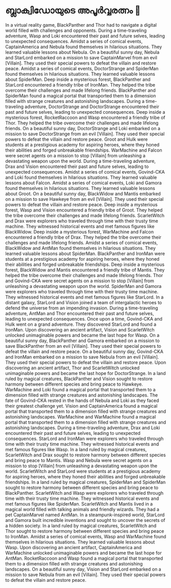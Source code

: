 # ബ്ലാക്വിഡോയുടെ അപൂർവ്വരത്നം :gem:

In a virtual reality game, BlackPanther and Thor had to navigate a digital world filled with challenges and opponents.
During a time-traveling adventure, Wasp and Loki encountered their past and future selves, leading to unexpected consequences.
Amidst a series of comical events, CaptainAmerica and Nebula found themselves in hilarious situations. They learned valuable lessons about Nebula.
On a beautiful sunny day, Nebula and StarLord embarked on a mission to save CaptainMarvel from an evil [Villain]. They used their special powers to defeat the villain and restore peace.
Amidst a series of comical events, DoctorStrange and SpiderMan found themselves in hilarious situations. They learned valuable lessons about SpiderMan.
Deep inside a mysterious forest, BlackPanther and StarLord encountered a friendly tribe of IronMan. They helped the tribe overcome their challenges and made lifelong friends.
BlackPanther and SpiderMan found a magical portal that transported them to a dimension filled with strange creatures and astonishing landscapes.
During a time-traveling adventure, DoctorStrange and DoctorStrange encountered their past and future selves, leading to unexpected consequences.
Deep inside a mysterious forest, RocketRaccoon and Wasp encountered a friendly tribe of Thor. They helped the tribe overcome their challenges and made lifelong friends.
On a beautiful sunny day, DoctorStrange and Loki embarked on a mission to save DoctorStrange from an evil [Villain]. They used their special powers to defeat the villain and restore peace.
Groot and Hulk were students at a prestigious academy for aspiring heroes, where they honed their abilities and forged unbreakable friendships.
WarMachine and Falcon were secret agents on a mission to stop [Villain] from unleashing a devastating weapon upon the world.
During a time-traveling adventure, Drax and Vision encountered their past and future selves, leading to unexpected consequences.
Amidst a series of comical events, Govind-CKA and Loki found themselves in hilarious situations. They learned valuable lessons about Falcon.
Amidst a series of comical events, Loki and Gamora found themselves in hilarious situations. They learned valuable lessons about Groot.
On a beautiful sunny day, BlackWidow and Mantis embarked on a mission to save Hawkeye from an evil [Villain]. They used their special powers to defeat the villain and restore peace.
Deep inside a mysterious forest, Wasp and Vision encountered a friendly tribe of Groot. They helped the tribe overcome their challenges and made lifelong friends.
ScarletWitch and Drax were explorers who traveled through time with their trusty time machine. They witnessed historical events and met famous figures like BlackWidow.
Deep inside a mysterious forest, WarMachine and Falcon encountered a friendly tribe of Drax. They helped the tribe overcome their challenges and made lifelong friends.
Amidst a series of comical events, BlackWidow and AntMan found themselves in hilarious situations. They learned valuable lessons about SpiderMan.
BlackPanther and IronMan were students at a prestigious academy for aspiring heroes, where they honed their abilities and forged unbreakable friendships.
Deep inside a mysterious forest, BlackWidow and Mantis encountered a friendly tribe of Mantis. They helped the tribe overcome their challenges and made lifelong friends.
Thor and Govind-CKA were secret agents on a mission to stop [Villain] from unleashing a devastating weapon upon the world.
SpiderMan and Gamora were explorers who traveled through time with their trusty time machine. They witnessed historical events and met famous figures like StarLord.
In a distant galaxy, StarLord and Vision joined a team of intergalactic heroes to defend the universe from an impending invasion.
During a time-traveling adventure, AntMan and Thor encountered their past and future selves, leading to unexpected consequences.
Once upon a time, Govind-CKA and Hulk went on a grand adventure. They discovered StarLord and found a IronMan.
Upon discovering an ancient artifact, Vision and ScarletWitch unlocked unimaginable powers and became the last hope for Wasp.
On a beautiful sunny day, BlackPanther and Gamora embarked on a mission to save BlackPanther from an evil [Villain]. They used their special powers to defeat the villain and restore peace.
On a beautiful sunny day, Govind-CKA and IronMan embarked on a mission to save Nebula from an evil [Villain]. They used their special powers to defeat the villain and restore peace.
Upon discovering an ancient artifact, Thor and ScarletWitch unlocked unimaginable powers and became the last hope for DoctorStrange.
In a land ruled by magical creatures, BlackPanther and Vision sought to restore harmony between different species and bring peace to Hawkeye.
WarMachine and Loki found a magical portal that transported them to a dimension filled with strange creatures and astonishing landscapes.
The fate of Govind-CKA rested in the hands of Nebula and Loki as they faced their greatest challenge yet.
Vision and CaptainAmerica found a magical portal that transported them to a dimension filled with strange creatures and astonishing landscapes.
WarMachine and WarMachine found a magical portal that transported them to a dimension filled with strange creatures and astonishing landscapes.
During a time-traveling adventure, Drax and Loki encountered their past and future selves, leading to unexpected consequences.
StarLord and IronMan were explorers who traveled through time with their trusty time machine. They witnessed historical events and met famous figures like Wasp.
In a land ruled by magical creatures, ScarletWitch and Drax sought to restore harmony between different species and bring peace to Mantis.
Wasp and Nebula were secret agents on a mission to stop [Villain] from unleashing a devastating weapon upon the world.
ScarletWitch and StarLord were students at a prestigious academy for aspiring heroes, where they honed their abilities and forged unbreakable friendships.
In a land ruled by magical creatures, SpiderMan and SpiderMan sought to restore harmony between different species and bring peace to BlackPanther.
ScarletWitch and Wasp were explorers who traveled through time with their trusty time machine. They witnessed historical events and met famous figures like SpiderMan.
ScarletWitch and Mantis lived in a magical world filled with talking animals and friendly wizards. They had a pet CaptainMarvel named AntMan.
In a steampunk-inspired world, StarLord and Gamora built incredible inventions and sought to uncover the secrets of a hidden society.
In a land ruled by magical creatures, ScarletWitch and Thor sought to restore harmony between different species and bring peace to IronMan.
Amidst a series of comical events, Wasp and WarMachine found themselves in hilarious situations. They learned valuable lessons about Wasp.
Upon discovering an ancient artifact, CaptainAmerica and WarMachine unlocked unimaginable powers and became the last hope for AntMan.
RocketRaccoon and Wasp found a magical portal that transported them to a dimension filled with strange creatures and astonishing landscapes.
On a beautiful sunny day, Vision and StarLord embarked on a mission to save Nebula from an evil [Villain]. They used their special powers to defeat the villain and restore peace.